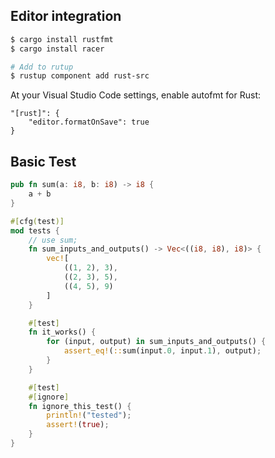 ## Editor integration


```bash
$ cargo install rustfmt
$ cargo install racer

# Add to rutup
$ rustup component add rust-src
```

At your Visual Studio Code settings, enable autofmt for Rust:

```
"[rust]": {
    "editor.formatOnSave": true
}
```

## Basic Test

```rust
pub fn sum(a: i8, b: i8) -> i8 {
    a + b
}

#[cfg(test)]
mod tests {
    // use sum;
    fn sum_inputs_and_outputs() -> Vec<((i8, i8), i8)> {
        vec![
            ((1, 2), 3),
            ((2, 3), 5),
            ((4, 5), 9)
        ]
    }

    #[test]
    fn it_works() {
        for (input, output) in sum_inputs_and_outputs() {
            assert_eq!(::sum(input.0, input.1), output);
        }
    }

    #[test]
    #[ignore]
    fn ignore_this_test() {
        println!("tested");
        assert!(true);
    }
}
```
